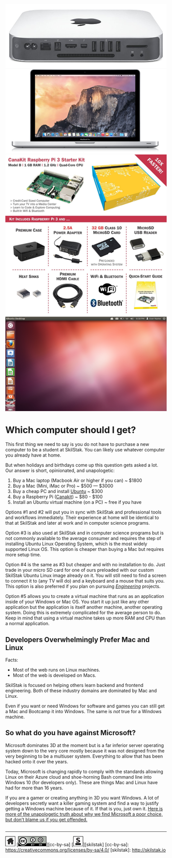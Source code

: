 ![mini](/assets/apple-mini.jpg)
![macbook](/assets/macbookpro.jpeg)
![cana](/assets/canakit.jpg)
![ubuntu](/assets/ubuntu.png)

# Which computer should I get?

This first thing we need to say is you do not have to purchase a new
computer to be a student at SkilStak. You can likely use whatever
computer you already have at home. 

But when holidays and birthdays come up this question gets asked a lot.
Our answer is short, opinionated, and unapologetic:

1. Buy a Mac laptop (Macbook Air or higher if you can) ~ $1800
2. Buy a Mac (Mini, iMac or Pro) ~ $500 — $3000
3. Buy a cheap PC and install [Ubuntu](http://ubuntu.com) ~ $300
4. Buy a Raspberry Pi ([Canakit][]) ~ $80 - $100
5. Install an Ubuntu virtual machine (on a PC) ~ free if you have

[Canakit]: https://amzn.com/B01C6Q2GSY

Options #1 and #2 will put you in sync with SkilStak and professional
tools and workflows immediately. Their experience at home will be
identical to that at SkilStak and later at work and in computer
science programs.

Option #3 is also used at SkilStak and in computer science programs
but is not commonly available to the average consumer and requires
the step of installing Ubuntu Linux Operating System, which is the
most widely supported Linux OS. This option is cheaper than buying
a Mac but requires more setup time.

Option #4 is the same as #3 but cheaper and with no installation to
do. Just trade in your micro SD card for one of ours preloaded with
our custom SkilStak Ubuntu Linux image already on it. You will still
need to find a screen to connect it to (any TV will do) and a keyboard
and a mouse that suits you. This option is also preferred if you plan
on pursuing [*Engineering*](http://eng.skilstak.io) projects.

Option #5 allows you to create a virtual machine that runs as an
application inside of your Windows or Mac OS. You start it up just
like any other application but the application is itself another
machine, another operating system. Doing this is extremely complicated
for the average person to do. Keep in mind that using a virtual
machine takes up more RAM and CPU than a normal application.

## Developers Overwhelmingly Prefer Mac and Linux

Facts:

* Most of the web runs on Linux machines.
* Most of the web is developed on Macs.

SkilStak is focused on helping others learn backend and frontend
engineering. Both of these industry domains are dominated by Mac and
Linux. 

Even if you want or need Windows for software and games you can still
get a Mac and Bootcamp it into Windows. The same is *not* true for
a Windows machine.

## So what do you have against Microsoft?

Microsoft dominates 3D at the moment but is a far inferior server
operating system down to the very core mostly because it was not
designed from the very beginning to be a multiuser system. Everything
to allow that has been hacked onto it over the years. 

Today, Microsoft is changing rapidly to comply with the standards
allowing Linux on their Azure cloud and shoe-horning Bash command
line into Windows 10 (for developers only). These are things Mac
and Linux have had for more than 16 years.

If you are a gamer or creating anything in 3D you want Windows. A
lot of developers secretly want a killer gaming system and find a
way to justify getting a Windows machine because of it. If that is
you, just own it.  [Here is more of the unapologetic truth about
why we find Microsoft a poor choice, but don’t blame us if you get
offended.](https://github.com/skilstak/faq/blob/gh-pages/microsoft.md)

##

---
[![home](/assets/home-bw.png)](/README.md)
[![cc-by-sa](/assets/cc-by-sa.png)][cc-by-sa]
[![skilstak](/assets/skilstak-logo-bw.png)][skilstak]
[cc-by-sa]: https://creativecommons.org/licenses/by-sa/4.0/
[skilstak]: http://skilstak.io

